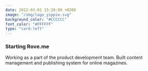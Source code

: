 ```yaml
---
date: 2012-03-01 15:20:09 +0200
image: "/img/logo_yippie.svg"
background_color: "#CCCCCC"
font_color: "#FFFFFF"
type: "card-left"
---
```

### **Starting Rove.me**

Working as a part of the product development team. Built content management and publishing system for online magazines.
